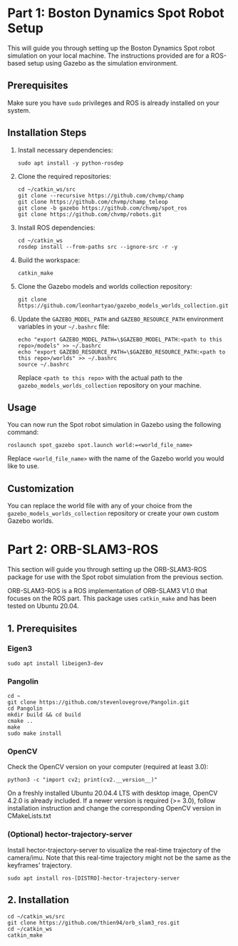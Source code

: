 
# Part 1: Boston Dynamics Spot Robot Setup

This will guide you through setting up the Boston Dynamics Spot robot simulation on your local machine. The instructions provided are for a ROS-based setup using Gazebo as the simulation environment.

## Prerequisites

Make sure you have `sudo` privileges and ROS is already installed on your system.

## Installation Steps

1. Install necessary dependencies:

   ```
   sudo apt install -y python-rosdep
   ```

2. Clone the required repositories:

   ```
   cd ~/catkin_ws/src
   git clone --recursive https://github.com/chvmp/champ
   git clone https://github.com/chvmp/champ_teleop
   git clone -b gazebo https://github.com/chvmp/spot_ros
   git clone https://github.com/chvmp/robots.git
   ```

3. Install ROS dependencies:

   ```
   cd ~/catkin_ws
   rosdep install --from-paths src --ignore-src -r -y
   ```

4. Build the workspace:

   ```
   catkin_make
   ```

5. Clone the Gazebo models and worlds collection repository:

   ```
   git clone https://github.com/leonhartyao/gazebo_models_worlds_collection.git
   ```

6. Update the `GAZEBO_MODEL_PATH` and `GAZEBO_RESOURCE_PATH` environment variables in your `~/.bashrc` file:

   ```
   echo "export GAZEBO_MODEL_PATH=\$GAZEBO_MODEL_PATH:<path to this repo>/models" >> ~/.bashrc
   echo "export GAZEBO_RESOURCE_PATH=\$GAZEBO_RESOURCE_PATH:<path to this repo>/worlds" >> ~/.bashrc
   source ~/.bashrc
   ```

   Replace `<path to this repo>` with the actual path to the `gazebo_models_worlds_collection` repository on your machine.

## Usage

You can now run the Spot robot simulation in Gazebo using the following command:

```
roslaunch spot_gazebo spot.launch world:=<world_file_name>
```

Replace `<world_file_name>` with the name of the Gazebo world you would like to use.

## Customization

You can replace the world file with any of your choice from the `gazebo_models_worlds_collection` repository or create your own custom Gazebo worlds.



# Part 2: ORB-SLAM3-ROS

This section will guide you through setting up the ORB-SLAM3-ROS package for use with the Spot robot simulation from the previous section.

ORB-SLAM3-ROS is a ROS implementation of ORB-SLAM3 V1.0 that focuses on the ROS part. This package uses `catkin_make` and has been tested on Ubuntu 20.04.

## 1. Prerequisites

### Eigen3
```
sudo apt install libeigen3-dev
```

### Pangolin

```
cd ~
git clone https://github.com/stevenlovegrove/Pangolin.git
cd Pangolin
mkdir build && cd build
cmake ..
make
sudo make install
```

### OpenCV

Check the OpenCV version on your computer (required at least 3.0):

```
python3 -c "import cv2; print(cv2.__version__)"
```

On a freshly installed Ubuntu 20.04.4 LTS with desktop image, OpenCV 4.2.0 is already included. If a newer version is required (>= 3.0), follow installation instruction and change the corresponding OpenCV version in CMakeLists.txt

### (Optional) hector-trajectory-server

Install hector-trajectory-server to visualize the real-time trajectory of the camera/imu. Note that this real-time trajectory might not be the same as the keyframes' trajectory.

```
sudo apt install ros-[DISTRO]-hector-trajectory-server
```

## 2. Installation

```
cd ~/catkin_ws/src
git clone https://github.com/thien94/orb_slam3_ros.git
cd ~/catkin_ws
catkin_make
```
